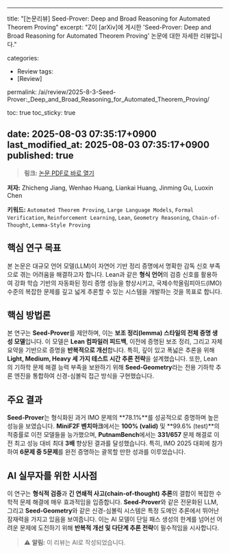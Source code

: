 
---
title: "[논문리뷰] Seed-Prover: Deep and Broad Reasoning for Automated Theorem Proving"
excerpt: "Z이 [arXiv]에 게시한 'Seed-Prover: Deep and Broad Reasoning for Automated Theorem Proving' 논문에 대한 자세한 리뷰입니다."

categories:
  - Review
tags:
  - [Review]

permalink: /ai/review/2025-8-3-Seed-Prover:_Deep_and_Broad_Reasoning_for_Automated_Theorem_Proving/

toc: true
toc_sticky: true

date: 2025-08-03 07:35:17+0900
last_modified_at: 2025-08-03 07:35:17+0900
published: true
---
> **링크:** [논문 PDF로 바로 열기](https://arxiv.org/abs/2507.23726)

**저자:** Zhicheng Jiang, Wenhao Huang, Liankai Huang, Jinming Gu, Luoxin Chen

**키워드:** `Automated Theorem Proving`, `Large Language Models`, `Formal Verification`, `Reinforcement Learning`, `Lean`, `Geometry Reasoning`, `Chain-of-Thought`, `Lemma-Style Proving`

## 핵심 연구 목표
본 논문은 대규모 언어 모델(LLM)이 자연어 기반 정리 증명에서 명확한 감독 신호 부족으로 겪는 어려움을 해결하고자 합니다. Lean과 같은 **형식 언어**의 검증 신호를 활용하여 강화 학습 기반의 자동화된 정리 증명 성능을 향상시키고, 국제수학올림피아드(IMO) 수준의 복잡한 문제를 깊고 넓게 추론할 수 있는 시스템을 개발하는 것을 목표로 합니다.

## 핵심 방법론
본 연구는 **Seed-Prover**를 제안하며, 이는 **보조 정리(lemma) 스타일의 전체 증명 생성 모델**입니다. 이 모델은 **Lean 컴파일러 피드백**, 이전에 증명된 보조 정리, 그리고 자체 요약을 기반으로 증명을 **반복적으로 개선**합니다. 특히, 깊이 있고 폭넓은 추론을 위해 **Light, Medium, Heavy 세 가지 테스트 시간 추론 전략**을 설계했습니다. 또한, Lean의 기하학 문제 해결 능력 부족을 보완하기 위해 **Seed-Geometry**라는 전용 기하학 추론 엔진을 통합하여 신경-심볼릭 접근 방식을 구현했습니다.

## 주요 결과
**Seed-Prover**는 형식화된 과거 IMO 문제의 **78.1%**를 성공적으로 증명하며 높은 성능을 보였습니다. **MiniF2F 벤치마크**에서는 **100% (valid)** 및 **99.6% (test)**의 적중률로 이전 모델들을 능가했으며, **PutnamBench**에서는 **331/657** 문제 해결로 이전 최고 성능 대비 최대 **3배** 향상된 결과를 달성했습니다. 특히, IMO 2025 대회에 참가하여 **6문제 중 5문제**를 완전 증명하는 괄목할 만한 성과를 이루었습니다.

## AI 실무자를 위한 시사점
이 연구는 **형식적 검증**과 **긴 연쇄적 사고(chain-of-thought) 추론**의 결합이 복잡한 수학적 문제 해결에 매우 효과적임을 입증합니다. **Seed-Prover**와 같은 전문화된 LLM, 그리고 **Seed-Geometry**와 같은 신경-심볼릭 시스템은 특정 도메인 추론에서 뛰어난 잠재력을 가지고 있음을 보여줍니다. 이는 AI 모델이 단일 패스 생성의 한계를 넘어선 어려운 문제에 도전하기 위해 **반복적 개선 및 다단계 추론 전략**이 필수적임을 시사합니다.

> ⚠️ **알림:** 이 리뷰는 AI로 작성되었습니다.

